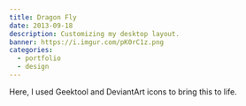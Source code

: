 ```yaml
---
title: Dragon Fly
date: 2013-09-18
description: Customizing my desktop layout.
banner: https://i.imgur.com/pK0rC1z.png
categories:
  - portfolio
  - design
---
```


Here, I used Geektool and DeviantArt icons to bring this to life.
